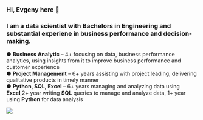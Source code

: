 ### Hi, Evgeny here 👋

### I am a data scientist with Bachelors in Engineering and substantial experiene in business performance and decision-making.
●	**Business Analytic** – 4+ focusing on data, business performance analytics, using insights from it to improve business performance and customer experience   
●	**Project Management** – 6+ years assisting with project leading, delivering qualitative products in timely manner                           
●	**Python, SQL, Excel** – 6+ years managing and analyzing data using **Excel**,2+ year writing **SQL** queries to manage and analyze data, 1+ year using **Python** for data analysis  


![](https://komarev.com/ghpvc/?username=evgenygrobov&label=PROFILE+VIEWS)


<!--
**evgenygrobov/evgenygrobov** is a ✨ _special_ ✨ repository because its `README.md` (this file) appears on your GitHub profile.

Here are some ideas to get you started:

- 🔭 I’m currently working on ...
- 🌱 I’m currently learning ...
- 👯 I’m looking to collaborate on ...
- 🤔 I’m looking for help with ...
- 💬 Ask me about ...
- 📫 How to reach me: ...
- 😄 Pronouns: ...
- ⚡ Fun fact: ...
-->
